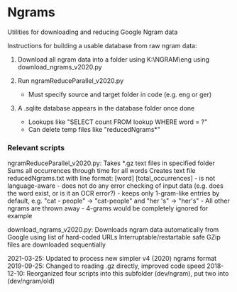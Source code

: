 # Ngrams
Utilities for downloading and reducing Google Ngram data

Instructions for building a usable database from raw ngram data:

1. Download all ngram data into a folder using K:\NGRAM\eng using download_ngrams_v2020.py

2. Run ngramReduceParallel_v2020.py
	- Must specify source and target folder in code (e.g. eng or ger)

3. A .sqlite database appears in the database folder once done
	- Lookups like "SELECT count FROM lookup WHERE word = ?"
	- Can delete temp files like "reducedNgrams*"

### Relevant scripts ###

ngramReduceParallel_v2020.py:
	Takes *.gz text files in specified folder
	Sums all occurrences through time for all words
	Creates text file reducedNgrams.txt with line format: [word]	[total_occurrences]
		- is not language-aware
		- does not do any error checking of input data (e.g. does the word exist, or is it an OCR error?)
		- keeps only 1-gram-like entries by default, e.g. "cat - people" -> "cat-people" and "her 's" -> "her's"
			- All other ngrams are thrown away
			- 4-grams would be completely ignored for example

download_ngrams_v2020.py:
	Downloads ngram data automatically from Google using list of hard-coded URLs
	Interruptable/restartable safe
	GZip files are downloaded sequentially


2021-03-25:	Updated to process new simpler v4 (2020) ngrams format
2019-09-25:	Changed to reading .gz directly, improved code speed
2018-12-10: 	Reorganized four scripts into this subfolder (dev/ngram), put two into (dev/ngram/old)
